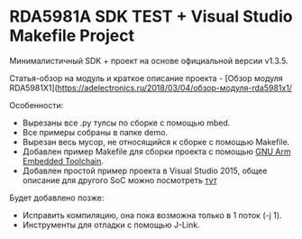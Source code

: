﻿# RDA5981A SDK TEST + Visual Studio Makefile Project

Минималистичный SDK + проект на основе официальной версии v1.3.5.<br>

Статья-обзор на модуль и краткое описание проекта - [Обзор модуля RDA5981X1](https://adelectronics.ru/2018/03/04/обзор-модуля-rda5981x1/<br>

Особенности:<br>
* Вырезаны все .py тулсы по сборке с помощью mbed.<br>
* Все примеры собраны в папке demo.<br>
* Вырезан весь мусор, не относящийся к сборке с помощью Makefile.<br>
* Добавлен пример Makefile для сборки проекта с помощью [GNU Arm Embedded Toolchain](https://developer.arm.com/open-source/gnu-toolchain/gnu-rm/downloads).<br>
* Добавлен простой пример проекта в Visual Studio 2015, общее описание для другого SoC можно посмотреть [тут](https://adelectronics.ru/2017/10/18/rtl8195am-rtl871xax-%d0%bd%d0%b0%d0%bf%d0%b8%d1%81%d0%b0%d0%bd%d0%b8%d0%b5-%d0%bf%d1%80%d0%be%d1%88%d0%b8%d0%b2%d0%ba%d0%b8-%d0%b8-%d0%be%d1%82%d0%bb%d0%b0%d0%b4%d0%ba%d0%b0-%d0%b2-visual-studio-20/)<br>

Будет добавлено позже:<br>
* Исправить компиляцию, она пока возможна только в 1 поток (-j 1).<br>
* Инструменты для отладки с помощью J-Link.<br>
